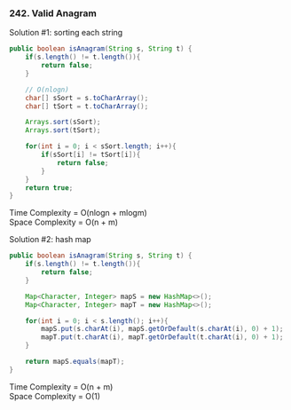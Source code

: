 ### 242. Valid Anagram
Solution #1: sorting each string
```java
public boolean isAnagram(String s, String t) {
    if(s.length() != t.length()){
        return false;
    }

    // O(nlogn)
    char[] sSort = s.toCharArray();
    char[] tSort = t.toCharArray();

    Arrays.sort(sSort);
    Arrays.sort(tSort);

    for(int i = 0; i < sSort.length; i++){
        if(sSort[i] != tSort[i]){
            return false;
        }
    }
    return true;
}
```
Time Complexity = O(nlogn + mlogm) <br>
Space Complexity = O(n + m)

Solution #2: hash map
```java
public boolean isAnagram(String s, String t) {
    if(s.length() != t.length()){
        return false;
    }

    Map<Character, Integer> mapS = new HashMap<>();
    Map<Character, Integer> mapT = new HashMap<>();

    for(int i = 0; i < s.length(); i++){
        mapS.put(s.charAt(i), mapS.getOrDefault(s.charAt(i), 0) + 1);
        mapT.put(t.charAt(i), mapT.getOrDefault(t.charAt(i), 0) + 1);
    }

    return mapS.equals(mapT);
}
```
Time Complexity = O(n + m) <br>
Space Complexity = O(1)